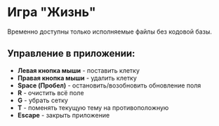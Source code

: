 # Игра "Жизнь"

Временно доступны только исполняемые файлы без кодовой базы.

## Управление в приложении:

* **Левая кнопка мыши** - поставить клетку
* **Правая кнопка мыши** - удалить клетку
* **Space (Пробел)** - остановить/возобновить обновление поля
* **R** - очистить всё поле
* **G** - убрать сетку
* **T** - поменять текущую тему на противоположную 
* **Escape** - закрыть приложение
